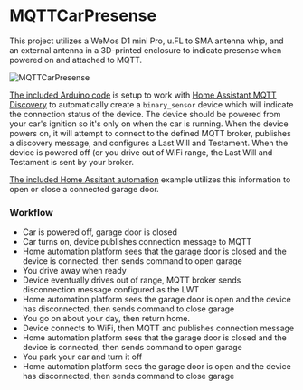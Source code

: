 # MQTTCarPresense

This project utilizes a WeMos D1 mini Pro, u.FL to SMA antenna whip, and an external antenna in a 3D-printed enclosure to indicate presense when powered on and attached to MQTT.

![MQTTCarPresense](https://github.com/aderusha/MQTTCarPresense/blob/master/Images/MQTTCarPresense.jpg?raw=true)

[The included Arduino code](/MQTTCarPresence) is setup to work with [Home Assistant MQTT Discovery](https://home-assistant.io/docs/mqtt/discovery/) to automatically create a `binary_sensor` device which will indicate the connection status of the device.  The device should be powered from your car's ignition so it's only on when the car is running.  When the device powers on, it will attempt to connect to the defined MQTT broker, publishes a discovery message, and configures a Last Will and Testament.  When the device is powered off (or you drive out of WiFi range, the Last Will and Testament is sent by your broker.

[The included Home Assitant automation](MQTTCarPresence.yaml) example utilizes this information to open or close a connected garage door.

### Workflow
* Car is powered off, garage door is closed
* Car turns on, device publishes connection message to MQTT
* Home automation platform sees that the garage door is closed and the device is connected, then sends command to open garage
* You drive away when ready
* Device eventually drives out of range, MQTT broker sends disconnection message configured as the LWT
* Home automation platform sees the garage door is open and the device has disconnected, then sends command to close garage
* You go on about your day, then return home.
* Device connects to WiFi, then MQTT and publishes connection message
* Home automation platform sees that the garage door is closed and the device is connected, then sends command to open garage
* You park your car and turn it off
* Home automation platform sees the garage door is open and the device has disconnected, then sends command to close garage